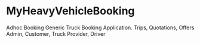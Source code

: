 # MyHeavyVehicleBooking
Adhoc Booking
Generic Truck Booking Application.
Trips, Quotations, Offers
Admin, Customer, Truck Provider, Driver
